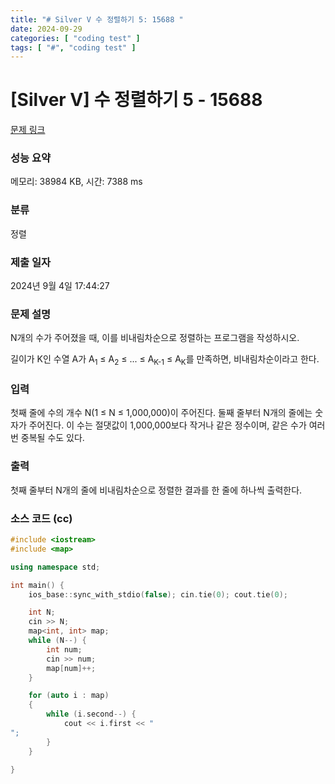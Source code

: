 ```yaml
---
title: "# Silver V 수 정렬하기 5: 15688 "
date: 2024-09-29
categories: [ "coding test" ]
tags: [ "#", "coding test" ]
---
```


# [Silver V] 수 정렬하기 5 - 15688 

[문제 링크](https://www.acmicpc.net/problem/15688) 

### 성능 요약

메모리: 38984 KB, 시간: 7388 ms

### 분류

정렬

### 제출 일자

2024년 9월 4일 17:44:27

### 문제 설명

<p>N개의 수가 주어졌을 때, 이를 비내림차순으로 정렬하는 프로그램을 작성하시오.</p>

<p>길이가 K인 수열 A가 A<sub>1</sub> ≤ A<sub>2</sub> ≤ ... ≤ A<sub>K-1</sub> ≤ A<sub>K</sub>를 만족하면, 비내림차순이라고 한다.</p>

### 입력 

 <p>첫째 줄에 수의 개수 N(1 ≤ N ≤ 1,000,000)이 주어진다. 둘째 줄부터 N개의 줄에는 숫자가 주어진다. 이 수는 절댓값이 1,000,000보다 작거나 같은 정수이며, 같은 수가 여러 번 중복될 수도 있다.</p>

### 출력 

 <p>첫째 줄부터 N개의 줄에 비내림차순으로 정렬한 결과를 한 줄에 하나씩 출력한다.</p>


### 소스 코드 (cc)
```cc
#include <iostream>
#include <map>

using namespace std;

int main() {
	ios_base::sync_with_stdio(false); cin.tie(0); cout.tie(0);

	int N;
	cin >> N;
	map<int, int> map;
	while (N--) {
		int num;
		cin >> num;
		map[num]++;
	}

	for (auto i : map)
	{
		while (i.second--) {
			cout << i.first << "
";
		}
	}

}
```
